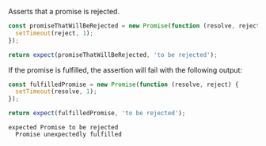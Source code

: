 Asserts that a promise is rejected.

<!-- unexpected-markdown async:true -->

```js
const promiseThatWillBeRejected = new Promise(function (resolve, reject) {
  setTimeout(reject, 1);
});

return expect(promiseThatWillBeRejected, 'to be rejected');
```

If the promise is fulfilled, the assertion will fail with the following output:

<!-- unexpected-markdown async:true -->

```js
const fulfilledPromise = new Promise(function (resolve, reject) {
  setTimeout(resolve, 1);
});

return expect(fulfilledPromise, 'to be rejected');
```

```output
expected Promise to be rejected
  Promise unexpectedly fulfilled
```
